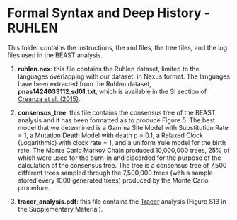# Formal Syntax and Deep History - RUHLEN
This folder contains the instructions, the xml files, the tree files, and the log files used in the BEAST analysis.

1. **ruhlen.nex**: this file contains the Ruhlen dataset, limited to the languages overlapping with our dataset, in Nexus format. The languages have been extracted from the Ruhlen dataset, **pnas1424033112.sd01.txt**, which is available in the SI section of [Creanza et al. (2015)](https://www.pnas.org/content/112/5/1265).

2. **consensus_tree**: this file contains the consensus tree of the BEAST analysis and it has been formatted as to produce Figure 5. The best model that we determined is a Gamma Site Model with Substitution Rate = 1, a Mutation Death Model with death p = 0.1, a Relaxed Clock (Logarithmic) with clock rate = 1, and a uniform Yule model for the birth rate. The Monte Carlo Markov Chain produced 10,000,000 trees, 25% of which were used for the burn-in and discarded for the purpose of the calculation of the consensus tree. The tree is a consensus tree of 7,500 different trees sampled through the 7,500,000 trees (with a sample stored every 1000 generated trees) produced by the Monte Carlo procedure.

3. **tracer_analysis.pdf**: this file contains the [Tracer](https://beast.community/tracer) analysis (Figure S13 in the Supplementary Material).

